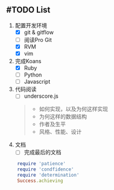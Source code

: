 #TODO List
----------

1. 配置开发环境
	- [x] git & gitflow  
	- [ ] 阅读Pro Git
	- [x] RVM
	- [x] vim
2. 完成Koans
	- [x] Ruby
	- [ ] Python
	- [ ] Javascript
3. 代码阅读
	- [ ] underscore.js
	
	> * 如何实现，以及为何这样实现  
	> * 为何这样的数据结构  
	> * 作者及生平  
	> * 风格、性能、设计
4. 文档
	- [ ] 完成最后的文档

```ruby
	require 'patience'
	require 'condfidence'
	require 'determination'
	Success.achieving
```
